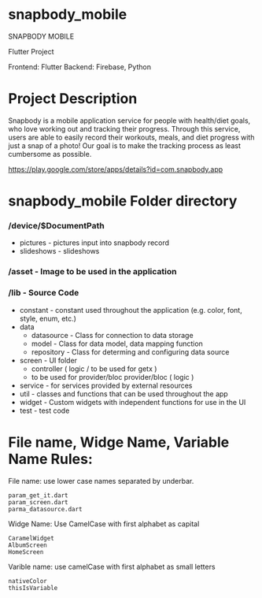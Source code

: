 # snapbody_mobile

SNAPBODY MOBILE  

Flutter Project

Frontend: Flutter
Backend: Firebase, Python

# Project Description

Snapbody is a mobile application service for people with health/diet goals, who love working out and tracking their progress. Through this service, users are able to easily record their workouts, meals, and diet progress with just a snap of a photo! Our goal is to make the tracking process as least cumbersome as possible. 

https://play.google.com/store/apps/details?id=com.snapbody.app


#  snapbody_mobile Folder directory

### /device/$DocumentPath
* pictures - pictures input into snapbody record 
* slideshows - slideshows

### /asset - Image to be used in the application 

### /lib - Source Code
* constant - constant used throughout the application (e.g. color, font, style, enum, etc.)
* data
  - datasource - Class for connection to data storage 
  - model - Class for data model, data mapping function 
  - repository - Class for determing and configuring data source 
* screen - UI folder
  - controller ( logic / to be used for getx )
  - to be used for provider/bloc provider/bloc ( logic )
* service - for services provided by external resources 
* util - classes and functions that can be used throughout the app
* widget - Custom widgets with independent functions for use in the UI
* test - test code

# File name, Widge Name, Variable Name Rules:

File name: use lower case names separated by underbar.

    param_get_it.dart
    param_screen.dart
    parma_datasource.dart
   
Widge Name: Use CamelCase with first alphabet as capital 

    CaramelWidget
    AlbumScreen
    HomeScreen
    
Varible name: use camelCase with first alphabet as small letters 

    nativeColor
    thisIsVariable

